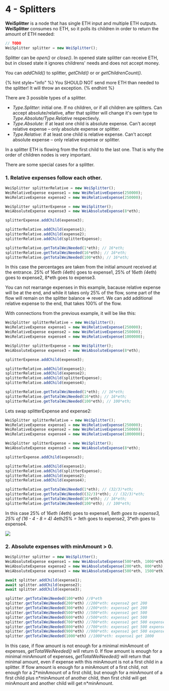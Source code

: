 # 4 - Splitters

**WeiSplitter** is a node that has single ETH input and multiple ETH outputs.   
**WeiSplitter** consumes no ETH, so it polls its children in order to return the amount of ETH needed:

```javascript
// TODO
WeiSplitter splitter = new WeiSplitter();
```

Splitter can be _open\(\)_ or _close\(\)_. In opened state splitter can receive ETH, but in closed state it ignores childrens' needs and does not accept money.

You can _addChild\(\)_ to splitter, _getChild\(\)_ or or _getChildrenCount\(\)_.

{% hint style="info" %}
You SHOULD NOT send more ETH than needed to the splitter! It will throw an exception.
{% endhint %}

There are 3 possible types of a splitter. 
* _Type.Splitter_: initial one. If no children, or if all children are splitters. Can accept absolute/relative, after that splitter will change it's own type to _Type.Absolute/Type.Relative_ respectievly.
* _Type.Absolute_: if at least one child is absolute expense. Can't accept relative expense – only absolute expense or splitter.
* _Type.Relative_: if at least one child is relative expense. Can't accept absolute expense – only relative expense or splitter.

In a splitter ETH is flowing from the first child to the last one. That is why the order of children nodes is very important. 

There are some special cases for a splitter.

### 1. Relative expenses follow each other.

```javascript
WeiSplitter splitterRelative = new WeiSplitter();
WeiRelativeExpense expense1 = new WeiRelativeExpense(250000);
WeiRelativeExpense expense2 = new WeiRelativeExpense(250000);

WeiSplitter splitterExpense = new WeiSplitter();
WeiAbsoluteExpense expense3 = new WeiAbsoluteExpense(8*eth);

splitterExpense.addChild(expense3);

splitterRelative.addChild(expense1);
splitterRelative.addChild(expense2);
splitterRelative.addChild(splitterExpense);

splitterRelative.getTotalWeiNeeded(1*eth); // 16*eth;
splitterRelative.getTotalWeiNeeded(16*eth); // 16*eth;
splitterRelative.getTotalWeiNeeded(100*eth); // 16*eth;
```

In this case the percentages are taken from the initial amount received at the entrance.
25% of 16*eth (4*eth) goes to expense1,  25% of 16*eth (4*eth) goes to expense2, 8*eth goes to expense3. 

You can not rearrange expenses in this example, bacause relative expense will be at the end, and while it takes only 25% of the flow, some part of the flow will remain on the splitter balance => revert. We can add additional relative expense to the end, that takes 100% of the flow.

With connections from the previous example, it will be like this:
```javascript
WeiSplitter splitterRelative = new WeiSplitter();
WeiRelativeExpense expense1 = new WeiRelativeExpense(250000);
WeiRelativeExpense expense2 = new WeiRelativeExpense(250000);
WeiRelativeExpense expense4 = new WeiRelativeExpense(1000000);

WeiSplitter splitterExpense = new WeiSplitter();
WeiAbsoluteExpense expense3 = new WeiAbsoluteExpense(8*eth);

splitterExpense.addChild(expense3);

splitterRelative.addChild(expense1);
splitterRelative.addChild(expense2);
splitterRelative.addChild(splitterExpense);
splitterRelative.addChild(expense4);

splitterRelative.getTotalWeiNeeded(1*eth); // 16*eth;
splitterRelative.getTotalWeiNeeded(16*eth); // 16*eth;
splitterRelative.getTotalWeiNeeded(100*eth); // 100*eth;
```
Lets swap splitterExpense and expense2:

```javascript
WeiSplitter splitterRelative = new WeiSplitter();
WeiRelativeExpense expense1 = new WeiRelativeExpense(250000);
WeiRelativeExpense expense2 = new WeiRelativeExpense(250000);
WeiRelativeExpense expense4 = new WeiRelativeExpense(1000000);

WeiSplitter splitterExpense = new WeiSplitter();
WeiAbsoluteExpense expense3 = new WeiAbsoluteExpense(8*eth);

splitterExpense.addChild(expense3);

splitterRelative.addChild(expense1);
splitterRelative.addChild(splitterExpense);
splitterRelative.addChild(expense2);
splitterRelative.addChild(expense4);

splitterRelative.getTotalWeiNeeded(1*eth); // (32/3)*eth;
splitterRelative.getTotalWeiNeeded((32/3)*eth); // (32/3)*eth;
splitterRelative.getTotalWeiNeeded(16*eth); // 16*eth;
splitterRelative.getTotalWeiNeeded(100*eth); // 100*eth;
```
In this case 25% of 16*eth (4*eth) goes to expense1, 8*eth goes to expense3, 25% of (16 - 4 - 8 = 4)  4*eth*25% = 1*eth goes to expense2, 3*eth goes to expense4. 

![](https://lh3.googleusercontent.com/hQoFzWjyGofSjlBVOBXE6rI6-ak8yZEVJ9JFGyU9oIVPDUl8XENlD3qzjCmG4l0Pu-UJisEiPoBvbxgk2d2EiblKbVZrEgOJFNUWwiD5c0_kO4b-k8KIWiGn024eqt7TJZFKx3qn)

### 2. Absolute expenses with minAmount > 0.

```javascript
WeiSplitter splitter = new WeiSplitter();
WeiAbsoluteExpense expense1 = new WeiAbsoluteExpense(500*eth, 1000*eth);
WeiAbsoluteExpense expense2 = new WeiAbsoluteExpense(200*eth, 800*eth);
WeiAbsoluteExpense expense3 = new WeiAbsoluteExpense(500*eth, 1500*eth);

await splitter.addChild(expense1);
await splitter.addChild(expense2);
await splitter.addChild(expense3);

splitter.getTotalWeiNeeded(100*eth) //0*eth
splitter.getTotalWeiNeeded(200*eth) //200*eth: expense2 get 200
splitter.getTotalWeiNeeded(300*eth) //200*eth: expense2 get 200
splitter.getTotalWeiNeeded(500*eth) //500*eth: expense1 get 500
splitter.getTotalWeiNeeded(600*eth) //500*eth: expense1 get 500
splitter.getTotalWeiNeeded(700*eth) //700*eth: expense1 get 500 expense2 get 200
splitter.getTotalWeiNeeded(800*eth) //700*eth: expense1 get 500 expense2 get 200
splitter.getTotalWeiNeeded(900*eth) //900*eth: expense1 get 500 expense2 get 400
splitter.getTotalWeiNeeded(1000*eth) //1000*eth: expense1 get 1000
```
In this case, if flow amount is not enough for a minimal minAmount of expenses, _getTotalWeiNeeded()_ will return 0.
If flow amount is enough for a minimal minAmount of expenses, _getTotalWeiNeeded()_ will return that minimal amount, even if expense with this minAmount is not a first child in a splitter.
If flow amount is enough for a minAmount of a first child, not enough for a 2\*minAmount of a first child, but enough for a minAmount of a first child plus n\*minAmount of another child, then first child will get minAmount and another child will get n\*minAmount.
